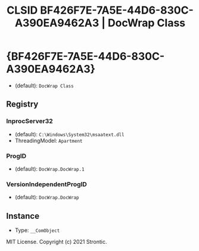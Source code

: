 ﻿---
title: "CLSID BF426F7E-7A5E-44D6-830C-A390EA9462A3 | DocWrap Class"
excerpt: What is COM-Object CLSID BF426F7E-7A5E-44D6-830C-A390EA9462A3?
---

# {BF426F7E-7A5E-44D6-830C-A390EA9462A3}

* (default): `DocWrap Class`

## Registry


### InprocServer32

* (default): `C:\Windows\System32\msaatext.dll`
* ThreadingModel: `Apartment`

### ProgID

* (default): `DocWrap.DocWrap.1`

### VersionIndependentProgID

* (default): `DocWrap.DocWrap`

## Instance

* Type: `__ComObject`

MIT License. Copyright (c) 2021 Strontic.


